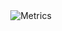 <div align="center">
   <img alt='Metrics' src='https://github.com/C10udburst/C10udburst/blob/main/github-metrics.svg'>
</div>